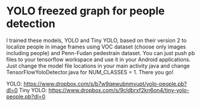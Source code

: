 # YOLO freezed graph for people detection

I trained these models, YOLO and Tiny YOLO, based on their version 2 to localize people in image frames using VOC dataset (choose only images including people) and Penn-Fudan pedestrain dataset. You can just push pb files to your tensorflow workspace and use it in your Android applications. Just change the model file locations in your main activity java and change TensorFlowYoloDetector.java for NUM_CLASSES = 1. There you go!

YOLO: https://www.dropbox.com/s/b7w9qewubnmvupt/yolo-people.pb?dl=0
Tiny YOLO: https://www.dropbox.com/s/9cldbrxf2kn6on4/tiny-yolo-people.pb?dl=0

